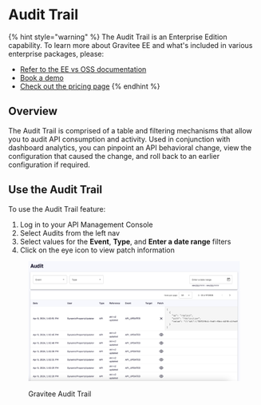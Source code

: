 # Audit Trail

{% hint style="warning" %}
The Audit Trail is an Enterprise Edition capability. To learn more about Gravitee EE and what's included in various enterprise packages, please:

* [Refer to the EE vs OSS documentation](../../../overview/gravitee-apim-enterprise-edition/)
* [Book a demo](https://app.gitbook.com/o/8qli0UVuPJ39JJdq9ebZ/s/rYZ7tzkLjFVST6ex6Jid/)
* [Check out the pricing page](https://www.gravitee.io/pricing)
{% endhint %}

## Overview

The Audit Trail is comprised of a table and filtering mechanisms that allow you to audit API consumption and activity. Used in conjunction with dashboard analytics, you can pinpoint an API behavioral change, view the configuration that caused the change, and roll back to an earlier configuration if required.&#x20;

## Use the Audit Trail

To use the Audit Trail feature:

1. Log in to your API Management Console
2. Select Audits from the left nav
3. Select values for the **Event**, **Type**, and **Enter a date range** filters
4. Click on the eye icon to view patch information&#x20;

<figure><img src="../../../.gitbook/assets/audit trail.png" alt=""><figcaption><p>Gravitee Audit Trail</p></figcaption></figure>
